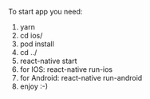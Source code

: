 To start app you need:

1. yarn
2. cd ios/
3. pod install
4. cd ../
5. react-native start
6. for IOS:     react-native run-ios
7. for Android: react-native run-android
8. enjoy :-)